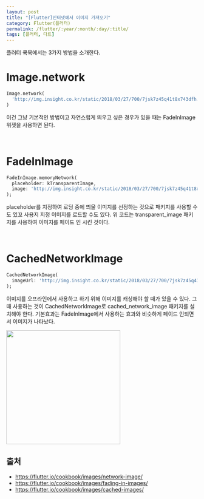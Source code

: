```yaml
---
layout: post
title: "[Flutter]인터넷에서 이미지 가져오기"
category: Flutter(플러터)
permalink: /flutter/:year/:month/:day/:title/
tags: [플러터, 다트]
---
```


플러터 쿡북에서는 3가지 방법을 소개한다.

# Image.network

```dart
Image.network(
  'http://img.insight.co.kr/static/2018/03/27/700/7jsk7z45q41t8x743dfh.jpg',
)
```

이건 그냥 기본적인 방법이고 자연스럽게 띄우고 싶은 경우가 있을 때는 FadeInImage 위젯을 사용하면 된다. 

<br>

# FadeInImage

```dart
FadeInImage.memoryNetwork(
  placeholder: kTransparentImage,
  image: 'http://img.insight.co.kr/static/2018/03/27/700/7jsk7z45q41t8x743dfh.jpg',
);
```

placeholder를 지정하여 로딩 중에 띄울 이미지를 선정하는 것으로 패키지를 사용할 수도 있꼬 사용지 지정 이미지를 로드할 수도 있다. 위 코드는 transparent_image 패키지를 사용하여 이미지를 페이드 인 시킨 것이다.

<br>

# CachedNetworkImage

```dart
CachedNetworkImage(
  imageUrl: 'http://img.insight.co.kr/static/2018/03/27/700/7jsk7z45q41t8x743dfh.jpg',
);
```

이미지를 오프라인에서 사용하고 하기 위해 이미지를 캐싱해야 할 때가 있을 수 있다. 그 때 사용하는 것이 CachedNetworkImage로 cached_network_image 패키지를 설치해야 한다. 기본효과는 FadeInImage에서 사용하는 효과와 비슷하게 페이드 인되면서 이미지가 나타났다.

<img src="https://user-images.githubusercontent.com/35518072/42482733-42de7ca2-8424-11e8-8d10-d391cc41dac3.gif" width="300px">

<br>

## 출처

* https://flutter.io/cookbook/images/network-image/
* https://flutter.io/cookbook/images/fading-in-images/
* https://flutter.io/cookbook/images/cached-images/

